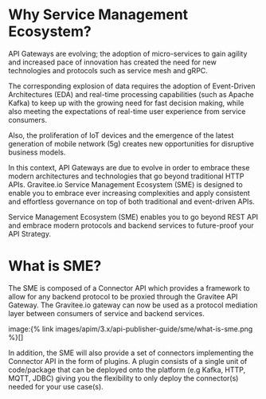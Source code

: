 # Why Service Management Ecosystem?

API Gateways are evolving; the adoption of micro-services to gain
agility and increased pace of innovation has created the need for new
technologies and protocols such as service mesh and gRPC.

The corresponding explosion of data requires the adoption of
Event-Driven Architectures (EDA) and real-time processing capabilities
(such as Apache Kafka) to keep up with the growing need for fast
decision making, while also meeting the expectations of real-time user
experience from service consumers.

Also, the proliferation of IoT devices and the emergence of the latest
generation of mobile network (5g) creates new opportunities for
disruptive business models.

In this context, API Gateways are due to evolve in order to embrace
these modern architectures and technologies that go beyond traditional
HTTP APIs. Gravitee.io Service Management Ecosystem (SME) is designed to
enable you to embrace ever increasing complexities and apply consistent
and effortless governance on top of both traditional and event-driven
APIs.

Service Management Ecosystem (SME) enables you to go beyond REST API and
embrace modern protocols and backend services to future-proof your API
Strategy.

# What is SME?

The SME is composed of a Connector API which provides a framework to
allow for any backend protocol to be proxied through the Gravitee API
Gateway. The Gravitee.io gateway can now be used as a protocol mediation
layer between consumers of service and backend services.

image:{% link images/apim/3.x/api-publisher-guide/sme/what-is-sme.png
%}\[\]

In addition, the SME will also provide a set of connectors implementing
the Connector API in the form of plugins. A plugin consists of a single
unit of code/package that can be deployed onto the platform (e.g Kafka,
HTTP, MQTT, JDBC) giving you the flexibility to only deploy the
connector(s) needed for your use case(s).
